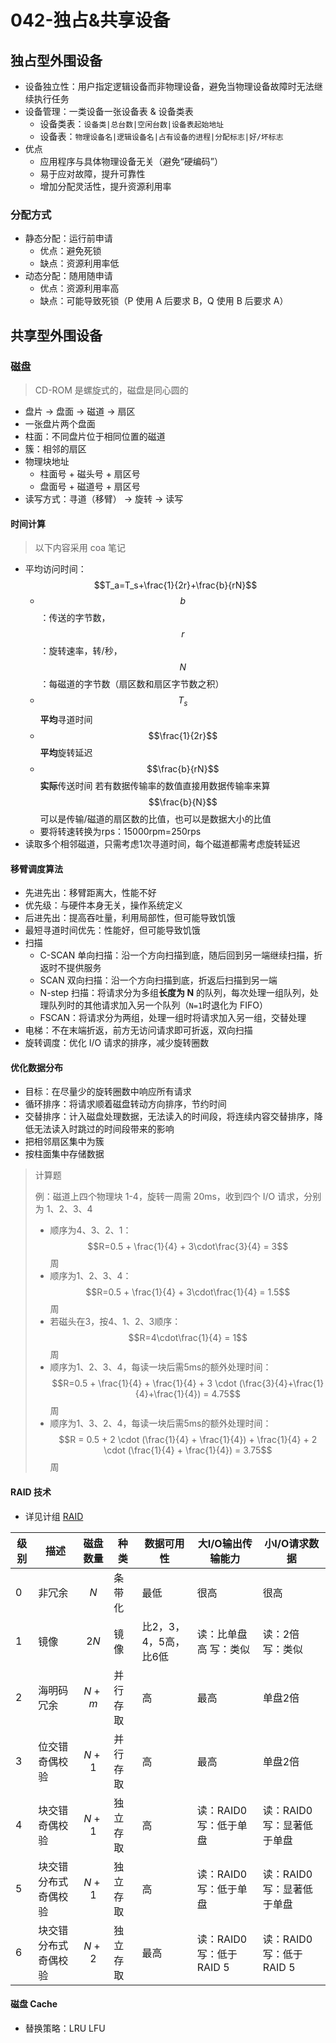 # 042-独占&共享设备

## 独占型外围设备

* 设备独立性：用户指定逻辑设备而非物理设备，避免当物理设备故障时无法继续执行任务
* 设备管理：一类设备一张设备表 & 设备类表
  * 设备类表：`设备类|总台数|空闲台数|设备表起始地址`
  * 设备表：`物理设备名|逻辑设备名|占有设备的进程|分配标志|好/坏标志`
* 优点
  * 应用程序与具体物理设备无关（避免“硬编码”）
  * 易于应对故障，提升可靠性
  * 增加分配灵活性，提升资源利用率

### 分配方式

* 静态分配：运行前申请
  * 优点：避免死锁
  * 缺点：资源利用率低
* 动态分配：随用随申请
  * 优点：资源利用率高
  * 缺点：可能导致死锁（P 使用 A 后要求 B，Q 使用 B 后要求 A）

## 共享型外围设备

### 磁盘

> CD-ROM 是螺旋式的，磁盘是同心圆的

* 盘片 -> 盘面 -> 磁道 -> 扇区
* 一张盘片两个盘面
* 柱面：不同盘片位于相同位置的磁道
* 簇：相邻的扇区
* 物理块地址
  * 柱面号 + 磁头号 + 扇区号
  * 盘面号 + 磁道号 + 扇区号
* 读写方式：寻道（移臂） -> 旋转 -> 读写

#### 时间计算

> 以下内容采用 coa 笔记

* 平均访问时间：$$T_a=T_s+\frac{1}{2r}+\frac{b}{rN}$$
  * $$b$$：传送的字节数，$$r$$：旋转速率，转/秒，$$N$$：每磁道的字节数（扇区数和扇区字节数之积）
  * $$T_s$$ **平均**寻道时间
  * $$\frac{1}{2r}$$ **平均**旋转延迟
  * $$\frac{b}{rN}$$ **实际**传送时间 若有数据传输率的数值直接用数据传输率来算 $$\frac{b}{N}$$可以是传输/磁道的扇区数的比值，也可以是数据大小的比值
  * 要将转速转换为rps：15000rpm=250rps
* 读取多个相邻磁道，只需考虑1次寻道时间，每个磁道都需考虑旋转延迟

#### 移臂调度算法

* 先进先出：移臂距离大，性能不好
* 优先级：与硬件本身无关，操作系统定义
* 后进先出：提高吞吐量，利用局部性，但可能导致饥饿
* 最短寻道时间优先：性能好，但可能导致饥饿
* 扫描
  * C-SCAN 单向扫描：沿一个方向扫描到底，随后回到另一端继续扫描，折返时不提供服务
  * SCAN 双向扫描：沿一个方向扫描到底，折返后扫描到另一端
  * N-step 扫描：将请求分为多组**长度为 N** 的队列，每次处理一组队列，处理队列时的其他请求加入另一个队列（`N=1`时退化为 FIFO）
  * FSCAN：将请求分为两组，处理一组时将请求加入另一组，交替处理
* 电梯：不在末端折返，前方无访问请求即可折返，双向扫描
* 旋转调度：优化 I/O 请求的排序，减少旋转圈数

#### 优化数据分布

* 目标：在尽量少的旋转圈数中响应所有请求
* 循环排序：将请求顺着磁盘转动方向排序，节约时间
* 交替排序：计入磁盘处理数据，无法读入的时间段，将连续内容交替排序，降低无法读入时跳过的时间段带来的影响
* 把相邻扇区集中为簇
* 按柱面集中存储数据

> 计算题
>
> 例：磁道上四个物理块 1-4，旋转一周需 20ms，收到四个 I/O 请求，分别为 1、2、3、4
>
> * 顺序为4、3、2、1：$$R=0.5 + \frac{1}{4} + 3\cdot\frac{3}{4} = 3$$ 周
> * 顺序为1、2、3、4：$$R=0.5 + \frac{1}{4} + 3\cdot\frac{1}{4} = 1.5$$ 周
> * 若磁头在3，按4、1、2、3顺序：$$R=4\cdot\frac{1}{4} = 1$$ 周
> * 顺序为1、2、3、4，每读一块后需5ms的额外处理时间：$$R=0.5 + \frac{1}{4} + \frac{1}{4} + 3 \cdot (\frac{3}{4}+\frac{1}{4}+\frac{1}{4}) = 4.75$$ 周
> * 顺序为1、3、2、4，每读一块后需5ms的额外处理时间：$$R = 0.5 + 2 \cdot (\frac{1}{4} + \frac{1}{4}) + \frac{1}{4} + 2 \cdot (\frac{1}{4} + \frac{1}{4}) = 3.75$$ 周

#### RAID 技术

* 详见计组 [RAID](../coa/11-raid.md)

| 级别 | 描述         | 磁盘数量    | 种类   | 数据可用性         | 大I/O输出传输能力         | 小I/O请求数据           |
| -- | ---------- | ------- | ---- | ------------- | ------------------ | ------------------ |
| 0  | 非冗余        | $$N$$   | 条带化  | 最低            | 很高                 | 很高                 |
| 1  | 镜像         | $$2N$$  | 镜像   | 比2，3，4，5高，比6低 | 读：比单盘高 写：类似        | 读：2倍 写：类似          |
| 2  | 海明码冗余      | $$N+m$$ | 并行存取 | 高             | 最高                 | 单盘2倍               |
| 3  | 位交错奇偶校验    | $$N+1$$ | 并行存取 | 高             | 最高                 | 单盘2倍               |
| 4  | 块交错奇偶校验    | $$N+1$$ | 独立存取 | 高             | 读：RAID0 写：低于单盘     | 读：RAID0 写：显著低于单盘   |
| 5  | 块交错分布式奇偶校验 | $$N+1$$ | 独立存取 | 高             | 读：RAID0 写：低于单盘     | 读：RAID0 写：显著低于单盘   |
| 6  | 块交错分布式奇偶校验 | $$N+2$$ | 独立存取 | 最高            | 读：RAID0 写：低于RAID 5 | 读：RAID0 写：低于RAID 5 |

#### 磁盘 Cache

* 替换策略：LRU LFU
